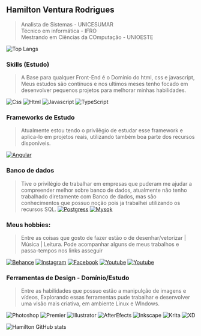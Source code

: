 





## Hamilton Ventura Rodrigues

> Analista de Sistemas   - UNICESUMAR<br>
> Técnico em informática - IFRO<br>
> Mestrando em Ciências da COmputação - UNIOESTE<br>



![Top Langs](https://github-readme-stats.vercel.app/api/top-langs/?username=hamiltonventura&layout=compact)

### Skills (Estudo)
> A Base para qualquer Front-End é o Domínio do html, css e javascript, Meus estudos são contínuos e nos ultimos meses tenho focado
> em desenvolver pequenos projetos para melhorar minhas habilidades.

![Css](https://img.shields.io/badge/CSS-239120?&style=for-the-badge&logo=css3&logoColor=white)
![Html](https://img.shields.io/badge/HTML-239120?style=for-the-badge&logo=html5&logoColor=white)
![Javascript](https://img.shields.io/badge/JavaScript-F7DF1E?style=for-the-badge&logo=javascript&logoColor=black)
![TypeScript](https://img.shields.io/badge/TypeScript-007ACC?style=for-the-badge&logo=typescript&logoColor=white)


### Frameworks de Estudo
> Atualmente estou tendo o privilêgio de estudar esse framework e aplica-lo em projetos reais, utilizando
> também boa parte dos recursos disponíveis.

[![Angular](https://img.shields.io/badge/Angular-DD0031?style=for-the-badge&logo=angular&logoColor=white)]()

### Banco de dados
> Tive o privilégio de trabalhar em empresas que puderam me ajudar a compreender melhor sobre banco de dados,
> atualmente não tenho trabalhado diretamente com Banco de dados, mas são conhecimentos que possuo noção pois ja trabalhei
> utilizando os recursos SQL.
[![Postgress](https://img.shields.io/badge/PostgreSQL-316192?style=for-the-badge&logo=postgresql&logoColor=white)]()
[![Mysqk](https://img.shields.io/badge/MySQL-005C84?style=for-the-badge&logo=mysql&logoColor=white)]()

### Meus hobbies:
> Entre as coisas que gosto de fazer estão o de  desenhar/vetorizar | Música | Leitura. Pode acompanhar alguns de meus trabalhos e passa-tempos nos links asseguir

[![Behance](https://img.shields.io/badge/-Behance-blue?style=for-the-badge&logo=behance&logoColor=white)](https://www.behance.net/HamiltonVR)
[![Instagram](https://img.shields.io/badge/Instagram-E4405F?style=for-the-badge&logo=instagram&logoColor=white)](https://www.instagram.com/hamilton.venttura)
[![Facebook](https://img.shields.io/badge/Facebook-1877F2?style=for-the-badge&logo=facebook&logoColor=white)](https://www.facebook.com/hamiltonventtura.ventura)
[![Youtube](https://img.shields.io/badge/YouTube-FF0000?style=for-the-badge&logo=youtube&logoColor=white)](https://www.youtube.com/channel/UCPZDTfV_nOitgdjRhF3-__A)
[![Youtube](https://img.shields.io/badge/YouTube-FF0000?style=for-the-badge&logo=youtube&logoColor=white)](https://www.youtube.com/channel/UCjFwhtE7QHdEpYR6xexRVVg)

### Ferramentas de Design -  Domínio/Estudo

> Entre as habilidades que possuo estão a manipulção de imagens e vídeos, Explorando
> essas ferramentas pude trabalhar e desenvolver uma visão mais criativa, em ambiente Linux e WIndows.

![Photoshop](https://img.shields.io/badge/Adobe%20Photoshop-31A8FF?style=for-the-badge&logo=Adobe%20Photoshop&logoColor=black)
![Premier](https://img.shields.io/badge/Adobe%20Premiere%20Pro-9999FF?style=for-the-badge&logo=Adobe%20Premiere%20Pro&logoColor=white)
![Illustrator](https://img.shields.io/badge/Adobe%20Illustrator-FF9A00?style=for-the-badge&logo=adobe%20illustrator&logoColor=white)
![AfterEfects](https://img.shields.io/badge/Adobe%20after%20affects-CF96FD?style=for-the-badge&logo=Adobe%20after%20effects&logoColor=393665)
![Inkscape](https://img.shields.io/badge/Inkscape-000000?style=for-the-badge&logo=Inkscape&logoColor=white)
![Krita](https://img.shields.io/badge/Krita-203759?style=for-the-badge&logo=krita&logoColor=EEF37B)
![XD](https://img.shields.io/badge/Adobe%20XD-470137?style=for-the-badge&logo=Adobe%20XD&logoColor=#FF61F6)



![Hamilton GitHub stats](https://github-readme-stats.vercel.app/api?username=HamiltonVentura&show_icons=true)


